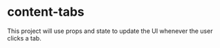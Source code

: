 # content-tabs
This project will use props and state to update the UI whenever the user clicks a tab.
